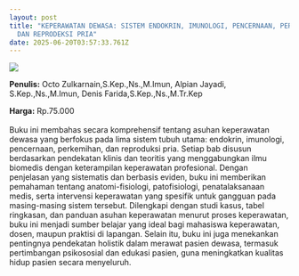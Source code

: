 ```yaml
---
layout: post
title: "KEPERAWATAN DEWASA: SISTEM ENDOKRIN, IMUNOLOGI, PENCERNAAN, PERKEMIHAN
  DAN REPRODEKSI PRIA"
date: 2025-06-20T03:57:33.761Z
---
```

![](/images/uploads/isbn-keperawatan-dewasassss.jpg)

**P﻿enulis:**  Octo Zulkarnain,S.Kep.,Ns.,M.Imun, Alpian Jayadi, S.Kep.,Ns.,M.Imun, Denis Farida,S.Kep.,Ns.,M.Tr.Kep

**Harga:** Rp.75.000\
\
Buku ini membahas secara komprehensif tentang asuhan keperawatan dewasa yang berfokus pada lima sistem tubuh utama: endokrin, imunologi, pencernaan, perkemihan, dan reproduksi pria. Setiap bab disusun berdasarkan pendekatan klinis dan teoritis yang menggabungkan ilmu biomedis dengan keterampilan keperawatan profesional. Dengan penjelasan yang sistematis dan berbasis eviden, buku ini memberikan pemahaman tentang anatomi-fisiologi, patofisiologi, penatalaksanaan medis, serta intervensi keperawatan yang spesifik untuk gangguan pada masing-masing sistem tersebut.
	Dilengkapi dengan studi kasus, tabel ringkasan, dan panduan asuhan keperawatan menurut proses keperawatan, buku ini menjadi sumber belajar yang ideal bagi mahasiswa keperawatan, dosen, maupun praktisi di lapangan. Selain itu, buku ini juga menekankan pentingnya pendekatan holistik dalam merawat pasien dewasa, termasuk pertimbangan psikososial dan edukasi pasien, guna meningkatkan kualitas hidup pasien secara menyeluruh.